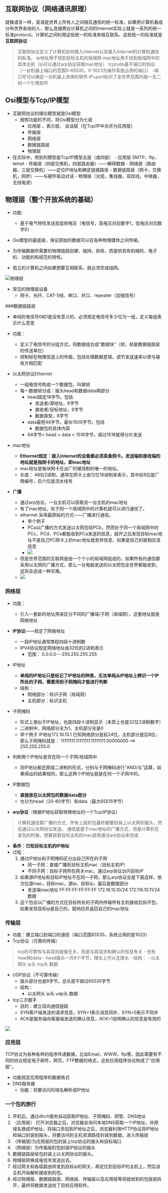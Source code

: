 ## 互联网协议（网络通讯原理）
就像语言一样，英语是世界上所有人之间相互通信的统一标准，如果把计算机看成分布世界各地的人，那么连接两台计算机之间的Internet实际上就是一系列的统一标准protocol。计算机之间利用这些统一的标准来相互联系。这些统一的标准就是**互联网协议**		

>  互联网协议定义了计算机如何接入Internet以及接入Internet的计算机通信的标准。
> ip地址用于找到目标主机的局域网
> mac地址用于找到局域网中的具体主机（ip可以通过arp协议获取mac地址）
> tcp/udp基于端口的协议（一台机器上端口的范围0-65535，0-1023为操作系统占用的端口）
		-端口号可以确定一台机器上具体的软件
> IP+port标识了全世界范围内独一无二的一个引用软件


## Osi模型与Tcp/IP模型
- 互联网协议的理论模型就是Osi模型
	- 按照功能的不同，将Osi模型分为七层
		- 应用层 、表示层、 会话层（在Tcp/IP中合并为应用层）
		- 传输层
		- 网络层
		- 数据链路层
		- 物理层
- 在实际中，用到的模型是Tcp/IP模型五层（或四层）
		- 应用层  SMTP、ftp、telnet
		- 传输层（四层交换机，四层路由器）——解释数据
		- 网络层（路由器，三层交换机）——定位IP地址和确定链接路径
		- 数据链路层（网卡，交换机，网桥）——与硬件驱动对话
		- 物理层（光缆，集线器，双绞线，中继器， 无线电波）
## 物理层（整个开放系统的基础）
- 功能:
	- 基于电气特性发送高低频电压（电信号，高电压对应数字1，低电压对应数字0）

-  Osi模型的最底层，保证原始的数据可以在各种物理媒体之间传输。
- 为传输数据所需要的物理链路创建、维持、拆除，而提供具有机械的、电子的、功能的和规范的特性。
- 孤立的计算机之间如果想要互相联系，就必须完成组网。

![物理层](/picture/wuliceng.png)
- 常见的物理层设备
	- 网卡、光纤、CAT-5线、串口、并口、repeater（加强信号）


###数据链路层
- 单纯的电信号0和1是没有意义的，必须规定电信号多少位为一组，定义每组表示什么意思
- 功能：
	- 定义了电信号的分组方式，将数据组合成"数据块"（帧，帧是数据链路层的传送单位）
	- 控制帧在物理信道上的传输，包括处理数据差错，调节发送速率以使与接收方相匹配


- 以太网协议Ethernet
	- 一组电信号构成一个数据包，叫做帧
	- 每一数据帧分成：报头head和数据data两部分
		- head固定18字节。包括
			- 发送者/源地址，6字节
			- 接收者/目标地址，6字节
			- 数据类型，6字节
		- data最短46字节，最长1500字节。包括
			-  数据包的具体内容
		- 64字节< head + data < 1518字节，超过1518就得分片发送


- mac地址
	- **Ethernet规定：接入Internet的设备都必须具备网卡。发送端和接收端的地址就是指网卡的地址，即mac地址**
	- mac地址是每块网卡在出厂时被烧制的唯一的地址。
	- 长度： 48位2进制，通常在网卡上由12位16进制来表示，其中前6位是厂商编号，后六位是流水线号
- **广播**
	- 通过arp协议，一台主机可以获取另一台主机的mac地址
	- 有了mac地址，处于同一个局域网中的计算机就可以进行通信了。
	- ethernet 采用最原始的方式——广播进行通信。
		- 举个例子
		- PCa以广播的方式发送以太网包给PCb，然而处于同一个局域网中的PCc，PCd，PCe都能收到PCa发送的信息，超开之后发现目标mac地址不是自己PC网卡上的mac地址就舍弃信息，如果是自己的就相应该信息
		- ![](http://images2015.cnblogs.com/blog/1036857/201610/1036857-20161008171118317-164674895.png)
 	- 但是世界范围的互联网是由一个个小的局域网组成的，如果所有的通信都采用以太网的广播方式，那么一台电脑发送的以太网包全世界都能收到，这将会造成一种灾难。
 	- ![](http://images2015.cnblogs.com/blog/1036857/201610/1036857-20161008172732957-102296982.png)


### 网络层
- 功能：
	- 引入一套新的地址用来区分不同的广播域/子网（局域网），这套地址就是网络地址

- **IP协议**——规定了网络地址
	- 一段IP地址通常携程四段十进制数
	- IPV4协议规定网络地址由32位的2进制表示
		- 范围： 0.0.0.0---255.255.255.255
- IP地址
	- **单纯的IP地址只是标记了IP地址的种类，无法单纯从IP地址上辨识一个IP所处的子网，需要用到子网掩码才能进行判断**
	- 结构：
		- 网络部分：标识子网（局域网）
		- 主机部分：标识主机
- 子网掩码
	- 形式上类似于IP地址，也是四段十进制显示（本质上也是32位2进制数字）
	- 二进制中，网络部分全为1，主机部分全是0
	- 举个例子
	IP地址172.16.10.1
	已知网络部分是前24位，主机部分是后8位，那么子网掩码就是：
	11111111.11111111.11111111.00000000    ==>   255.255.255.0
- 判断两个IP地址是否在同一个子网/局域网中
	- 将IP地址都还原成二进制的形式，分别与子网掩码进行“AND/与”运算，如果得出的结果相同，那么这两个IP地址就是在同一个子网中的。
	
- IP数据包
	- **直接放在以太网包的数据data部分**
	- 也分为head（20-60字节）和data（最大65515字节）

- **arp协议**（根据IP地址获取物理地址的一个Tcp/IP协议）
> 计算机通信靠广播的方式，所有上层的包最终都要封装上以太网的报头，然后通过以太网协议发送。
> 通信是基于mac地址的广播方式，但是计算机在发包的时候，想要获取目标主机的mac就得通过arp协议来完成

- **条件：已知目标主机的IP地址**
- 过程：
	1. 通过IP地址和子网掩码区分出自己所在的子网
		- 同一子网：直接广播到目标主机mac（目标主机IP）
		- 不同子网：目标子网所在网关mac，通过arp协议访问目标IP
	2. 如果源IP地址和目标IP地址不在同一子网，那么arp协议会是下面这样，依次位源mac，目标mac，源ip，目标ip，最后是数据部分
		-  发送端mac地址  FF:FF:FF:FF:FF:FF  172.16.10.10/24  172.116.10.11/24 数据
	3. 这个包会以广播的方式在目标所处的子网内传输所有主机接收后拆开包，如果发现目标ip是自己的，就响应并返回自己的mac地址

### 传输层
- 功能：建立端口到端口的通信（端口范围65535，系统占用的是1023）
- Tcp协议（可靠的传输）
> tcp的可靠性与其双向链接无关，而是与其请求和确认的信息有关
	- 也有head和data
		- head报头一共8个字节，理论上可以无限长
	- 结构：
		- 以太网头  ip头  tcp头  数据
	
- UDP协议（不可靠传输）
	- 报头部分也是8字节，总长度不超过65535字节
	- 结构：
		- 以太网头  ip头  udp头  数据
- tcp三次握手
	- 目的：建立双向通信链路
	- SYN客户端发送的请求信息，SYN=1表示消息同步，SYN=0表示不同步
	- ACK是服务端向客服端发送的确认信息，ACK=1说明确认的信息是有效的

![](http://http://images2015.cnblogs.com/blog/1036857/201610/1036857-20161008185648160-191189690.png)
### 应用层
TCP协议为各种各样的程序传递数据，比如Email，WWW，ftp等，因此需要有不同的协议规定电子邮件，网页，FTP数据的格式，这些应用程序协议构成了“应用层”。
- 功能规定应用程序的数据格式
- DNS服务器
	- 功能：将要访问的域名解析成IP地址


### 一个包的旅行
1. 开机后，通过dhch服务自动获取IP地址、子网掩码、网管、DNS地址
2. （应用层） 打开浏览器之后，浏览器会询问本地DNS获取一个IP地址，并把域名换成IP地址，将端口添加到IP地址之后，浏览器利用HTTP协议将IP地址和端口封装到报头，将要访问的主机资源路径封装到数据，进入传输层
3.  （传输层)为应用层的包封装上tcp协议的报头和目标端口
4.  （网络层）为传输层的包封装IP协议的报头
5.  数据链路层给包封装上以太网协议的报头。
6.  物理层转换成电信号发送出去。
7.  经过网关和各级路由转发到目标ip的网关，再定位到目标IP的主机上，然后该主机开始解析接收到的包。
8.  经过物理层、数据链路层、网络层、传输层以及应用层等将就收到的包层层拆开，最终将数据发送给了目标应用软件。
